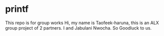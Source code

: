 # printf
This repo is for group works
Hi, my name is Taofeek-haruna, this is an ALX group project of 2 partners. I and Jabulani Nwocha.
So Goodluck to us.
